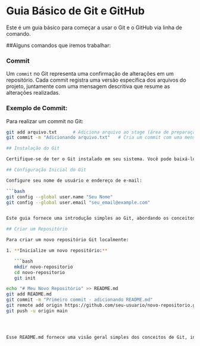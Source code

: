 # Guia Básico de Git e GitHub

Este é um guia básico para começar a usar o Git e o GitHub via linha de comando.

##Alguns comandos que iremos trabalhar:
### Commit

Um `commit` no Git representa uma confirmação de alterações em um repositório. Cada commit registra uma versão específica dos arquivos do projeto, juntamente com uma mensagem descritiva que resume as alterações realizadas.

### Exemplo de Commit:

Para realizar um commit no Git:

```bash
git add arquivo.txt      # Adiciona arquivo ao stage (área de preparação)
git commit -m "Adicionando arquivo.txt"   # Cria um commit com uma mensagem descritiva

## Instalação do Git

Certifique-se de ter o Git instalado em seu sistema. Você pode baixá-lo em [git-scm.com](https://git-scm.com/).

## Configuração Inicial do Git

Configure seu nome de usuário e endereço de e-mail:

```bash
git config --global user.name "Seu Nome"
git config --global user.email "seu_email@example.com"


Este guia fornece uma introdução simples ao Git, abordando os conceitos básicos e os comandos mais comuns.

## Criar um Repositório

Para criar um novo repositório Git localmente:

1. **Inicialize um novo repositório:**

   ```bash
   mkdir novo-repositorio
   cd novo-repositorio
   git init

echo "# Meu Novo Repositório" >> README.md
git add README.md
git commit -m "Primeiro commit - adicionando README.md"
git remote add origin https://github.com/seu-usuario/novo-repositorio.git
git push -u origin main




Esse README.md fornece uma visão geral simples dos conceitos de Git, incluindo como criar um repositório, clonar um repositório existente e explicar os comandos `commit`, `push` e `pull`. Os exemplos de comandos fornecidos demonstram como usar essas operações básicas no Git para gerenciar seus projetos de desenvolvimento de software.
